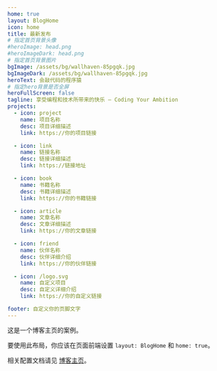 ```yaml
---
home: true
layout: BlogHome
icon: home
title: 最新发布
# 指定首页背景头像
#heroImage: head.png
#heroImageDark: head.png
# 指定首页背景图片
bgImage: /assets/bg/wallhaven-85pgqk.jpg
bgImageDark: /assets/bg/wallhaven-85pgqk.jpg
heroText: 会敲代码的程序猿
# 指定hero背景是否全屏
heroFullScreen: false
tagline: 享受编程和技术所带来的快乐 – Coding Your Ambition
projects:
  - icon: project
    name: 项目名称
    desc: 项目详细描述
    link: https://你的项目链接

  - icon: link
    name: 链接名称
    desc: 链接详细描述
    link: https://链接地址

  - icon: book
    name: 书籍名称
    desc: 书籍详细描述
    link: https://你的书籍链接

  - icon: article
    name: 文章名称
    desc: 文章详细描述
    link: https://你的文章链接

  - icon: friend
    name: 伙伴名称
    desc: 伙伴详细介绍
    link: https://你的伙伴链接

  - icon: /logo.svg
    name: 自定义项目
    desc: 自定义详细介绍
    link: https://你的自定义链接

footer: 自定义你的页脚文字
---
```


这是一个博客主页的案例。

要使用此布局，你应该在页面前端设置 `layout: BlogHome` 和 `home: true`。

相关配置文档请见 [博客主页](https://theme-hope.vuejs.press/zh/guide/blog/home/)。
